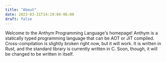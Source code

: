 ```yaml
---
title: "About"
date: 2023-03-31T14:19:04-06:00
draft: false
---
```


Welcome to the Anthym Programming Language's homepage! Anthym is a statically typed programming language that can be AOT or JIT compiled. Cross-compilation is slightly broken right now, but it will work. It is written in Rust, and the standard library is currently written in C. Soon, though, it will be changed to be written in itself.
